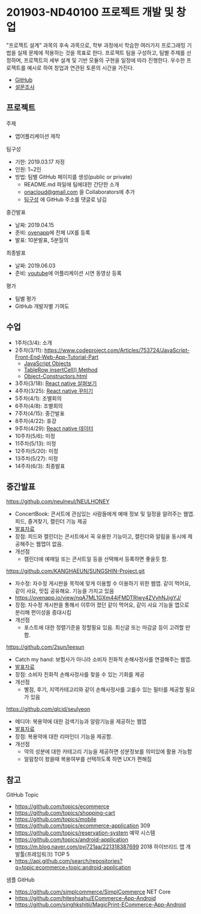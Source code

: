 # 201903-ND40100 프로젝트 개발 및 창업

"프로젝트 설계" 과목의 후속 과목으로, 학부 과정에서 학습한 여러가지  프로그래밍 기법을 실제 문제에 적용하는 것을 목표로 한다. 프로젝트 팀을 구성하고, 팀별 주제를 선정하며, 프로젝트의 세부 설계 및 기반 모듈의 구현을 일정에 따라 진행한다. 우수한 프로젝트를 예시로 하여 창업과 연관된 토론의 시간을 가진다.

- [GitHub](https://github.com/onacloud/201903-ND40100)
- [설문조사](https://docs.google.com/forms/d/1P_alm3WXqLl-Rb0FEcgtsQHPRewZU4W4XaydEEl_m_g/edit)

## 프로젝트

주제
- 앱어플리케이션 제작

팀구성
- 기한: 2019.03.17 자정 
- 인원: 1~2인
- 방법: 팀별 GitHub 페이지를 생성(public or private)
   - README.md 파일에 팀에대한 간단한 소개 
   - onacloud@gmail.com 을 Collaborators에 추가
   - [팀구성](https://github.com/onacloud/201903-ND40100/issues/1) 에  GitHub 주소를 댓글로 남김

중간발표 
- 날짜: 2019.04.15
- 준비: [ovenapp](https://ovenapp.io/)에 전체 UX를 등록
- 발표: 10분발표, 5분질의

최종발표 
- 날짜: 2019.06.03
- 준비: [youtube](https://youtube.com/)에 어플리케이션 시연 동영상 등록

평가
- 팀별 평가
- GitHub 개발자별 기여도

## 수업

- 1주차(3/4): 소개
- 2주차(3/11): https://www.codeproject.com/Articles/753724/JavaScript-Front-End-Web-App-Tutorial-Part
   - [JavaScript Objects](https://www.w3schools.com/js/js_object_definition.asp)
   - [TableRow insertCell() Method](https://www.w3schools.com/jsref/met_tablerow_insertcell.asp)
   - [Object-Constructors.html](https://github.com/onacloud/201903-ND40100/blob/master/JavaScript/Object-Constructors.html)
- 3주차(3/18): [React native 살펴보기](React.md#s1) 
- 4주차(3/25): [React native 꾸미기](React.md#s2) 
- 5주차(4/1):  조별회의
- 6주차(4/8): 조별회의
- 7주차(4/15): 중간발표
- 8주차(4/22): 휴강
- 9주차(4/29): [React native 데이터](React.md#s3)
- 10주차(5/6): 미정
- 11주차(5/13): 미정
- 12주차(5/20): 미정
- 13주차(5/27): 미정
- 14주차(6/3): 최종발표


## 중간발표

https://github.com/neulneul/NEULHONEY
   - ConcertBook: 콘서트에 관심있는 사람들에게 예매 정보 및 일정을 알려주는 웹앱. 피드, 즐겨찾기, 캘린더 기능 제공 
   - [발표자료](presentation-mid/콘서트북.pdf)
   - 장점: 피드와 캘린더는 콘서트에서 꼭 유용한 기능이고, 캘린더와 알림을 동시에 제공해주는 웹앱이 없음.   
   - 개선점
      - 캘린더에 예매일 또는 콘서트일 등을 선택해서 등록하면 좋을듯 함. 

https://github.com/KANGHAEUN/SUNGSHIN-Project.git
   - 자수정: 자수정 게시판을 목적에 맞게 이용할 수 이용하기 위한 웹앱. 같이 먹어요, 같이 사요, 맛집 공유해요. 기능을 가지고 있음
   - https://ovenapp.io/view/nqA7ML1GXm44jFMDTRlwy4ZVvhNJjgYJ/
   - 장점: 자수정 게시판을 통해서 이루어 졌던 같이 먹어요, 같이 사요 기능을 앱으로 분리해 편이성을 증대시킴
   - 개선점
      - 포스트에 대한 정렬기준을 정할필요 있음. 최신글 또는 마감글 등이 고려할 만함.

https://github.com/2sun/leesun
   - Catch my hand: 보험사가 아니라 소비자 친화적 손해사정사를 연결해주는 웹앱. 
   - [발표자료](presentation-mid/catch-my-hand.pdf)
   - 장점: 소비자 친화적 손해사정사를 찾을 수 있는 기회를 제공
   - 개선점
      - 별점, 후기, 지역카테고리와 같이 손해사정사를 고를수 있는 필터를 제공할 필요가 있음

https://github.com/qlcid/seulyeon
   - 메디야: 복용약에 대한 검색기능과 알람기능을 제공하는 웹앱
   - [발표자료](presentation-mid/메디야.pdf)
   - 장점: 복용약에 대한 리마인더 기능을 제공함. 
   - 개선점
      - 약의 성분에 대한 카테고리 기능을 제공하면 성분정보를 의미있에 활용 가능함
      - 알람창이 왔을때 복용여부를 선택하도록 하면 UX가 편해짐


## 참고

GitHub Topic

- https://github.com/topics/ecommerce 
- https://github.com/topics/shopping-cart 
- https://github.com/topics/mobile 
- https://github.com/topics/ecommerce-application 309
- https://github.com/topics/reservation-system 예약 시스템
- https://github.com/topics/android-application 
- https://m.blog.naver.com/pyj721aa/221318387699 2018 하이브리드 앱 개발툴(프레임워크) TOP 5
- https://api.github.com/search/repositories?q=topic:ecommerce+topic:android-application

샘플 GitHub

- https://github.com/simplcommerce/SimplCommerce NET Core
- https://github.com/hiteshsahu/ECommerce-App-Android
- https://github.com/singhkshitij/MagicPrint-ECommerce-App-Android


